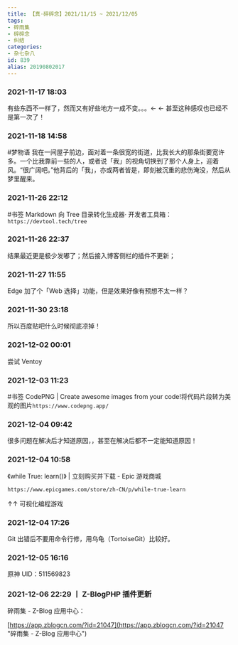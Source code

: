 ```yaml
---
title: 【真·碎碎念】2021/11/15 ~ 2021/12/05
tags:
- 碎雨集
- 碎碎念
- 纠结
categories:
- 杂七杂八
id: 839
alias: 20190802017
---
```


### 2021-11-17 18:03
有些东西不一样了，然而又有好些地方一成不变。。。← ← 甚至这种感叹也已经不是第一次了！

<!--more-->

### 2021-11-18 14:58
\#梦物语 我在一间屋子前边，面对着一条很宽的街道，比我长大的那条街要宽许多。一个比我靠前一些的人，或者说「我」的视角切换到了那个人身上，迎着风。“很广阔吧。”他背后的「我」，亦或两者皆是，即刻被沉重的悲伤淹没，然后从梦里醒来。

### 2021-11-26 22:12
\#书签 Markdown 向 Tree 目录转化生成器· 开发者工具箱：`https://devtool.tech/tree`

### 2021-11-26 22:37
结果最近更是极少发嘟了；然后接入博客侧栏的插件不更新；

### 2021-11-27 11:55
Edge 加了个「Web 选择」功能，但是效果好像有预想不太一样？

### 2021-11-30 23:18
所以百度贴吧什么时候彻底凉掉！

### 2021-12-02 00:01
尝试 Ventoy

### 2021-12-03 11:23
\#书签 CodePNG | Create awesome images from your code!将代码片段转为美观的图片`https://www.codepng.app/`

### 2021-12-04 09:42
很多问题在解决后才知道原因，，甚至在解决后都不一定能知道原因！

### 2021-12-04 10:58
《while True: learn()》 | 立刻购买并下载 - Epic 游戏商城

`https://www.epicgames.com/store/zh-CN/p/while-true-learn`

↑↑ 可视化编程游戏

### 2021-12-04 17:26
Git 出错后不要用命令行修，用乌龟（TortoiseGit）比较好。

### 2021-12-05 16:16
原神 UID：511569823

### 2021-12-06 22:29 丨 Z-BlogPHP 插件更新
碎雨集 - Z-Blog 应用中心：

[https://app.zblogcn.com/?id=21047](https://app.zblogcn.com/?id=21047 "碎雨集 - Z-Blog 应用中心")
